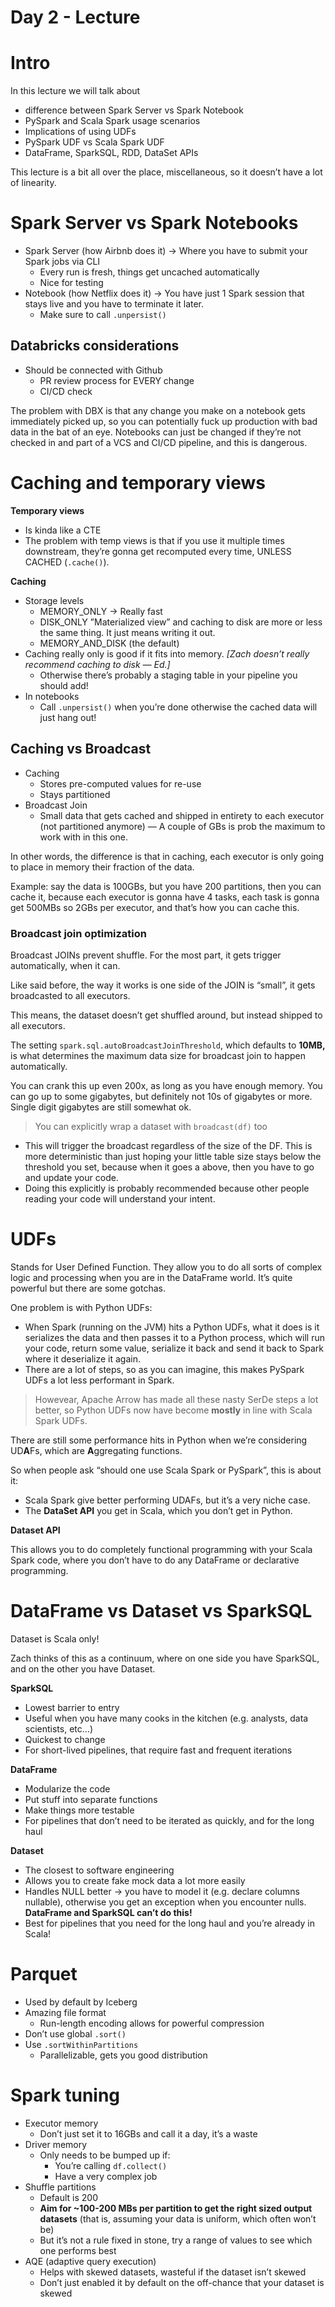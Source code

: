 # Day 2 - Lecture

# Intro

In this lecture we will talk about

- difference between Spark Server vs Spark Notebook
- PySpark and Scala Spark usage scenarios
- Implications of using UDFs
- PySpark UDF vs Scala Spark UDF
- DataFrame, SparkSQL, RDD, DataSet APIs

This lecture is a bit all over the place, miscellaneous, so it doesn’t have a lot of linearity.

# Spark Server vs Spark Notebooks

- Spark Server (how Airbnb does it) → Where you have to submit your Spark jobs via CLI
  - Every run is fresh, things get uncached automatically
  - Nice for testing
- Notebook (how Netflix does it) → You have just 1 Spark session that stays live and you have to terminate it later.
  - Make sure to call `.unpersist()`

## Databricks considerations

- Should be connected with Github
  - PR review process for EVERY change
  - CI/CD check

The problem with DBX is that any change you make on a notebook gets immediately picked up, so you can potentially fuck up production with bad data in the bat of an eye. Notebooks can just be changed if they’re not checked in and part of a VCS and CI/CD pipeline, and this is dangerous.

# Caching and temporary views

**Temporary views**

- Is kinda like a CTE
- The problem with temp views is that if you use it multiple times downstream, they’re gonna get recomputed every time, UNLESS CACHED (`.cache()`).

**Caching**

- Storage levels
  - MEMORY_ONLY → Really fast
  - DISK_ONLY
    ”Materialized view” and caching to disk are more or less the same thing. It just means writing it out.
  - MEMORY_AND_DISK (the default)
- Caching really only is good if it fits into memory. *[Zach doesn’t really recommend caching to disk — Ed.]*
  - Otherwise there’s probably a staging table in your pipeline you should add!
- In notebooks
  - Call `.unpersist()` when you’re done otherwise the cached data will just hang out!

## Caching vs Broadcast

- Caching
  - Stores pre-computed values for re-use
  - Stays partitioned
- Broadcast Join
  - Small data that gets cached and shipped in entirety to each executor (not partitioned anymore) — A couple of GBs is prob the maximum to work with in this one.

In other words, the difference is that in caching, each executor is only going to place in memory their fraction of the data.

Example: say the data is 100GBs, but you have 200 partitions, then you can cache it, because each executor is gonna have 4 tasks, each task is gonna get 500MBs so 2GBs per executor, and that’s how you can cache this.

### Broadcast join optimization

Broadcast JOINs prevent shuffle. For the most part, it gets trigger automatically, when it can.

Like said before, the way it works is one side of the JOIN is “small”, it gets broadcasted to all executors.

This means, the dataset doesn’t get shuffled around, but instead shipped to all executors.

The setting `spark.sql.autoBroadcastJoinThreshold`, which defaults to **10MB,** is what determines the maximum data size for broadcast join to happen automatically.

You can crank this up even 200x, as long as you have enough memory. You can go up to some gigabytes, but definitely not 10s of gigabytes or more. Single digit gigabytes are still somewhat ok.

> You can explicitly wrap a dataset with `broadcast(df)` too
>
- This will trigger the broadcast regardless of the size of the DF. This is more deterministic than just hoping your little table size stays below the threshold you set, because when it goes a above, then you have to go and update your code.
- Doing this explicitly is probably recommended because other people reading your code will understand your intent.

# UDFs

Stands for User Defined Function. They allow you to do all sorts of complex logic and processing when you are in the DataFrame world. It’s quite powerful but there are some gotchas.

One problem is with Python UDFs:

- When Spark (running on the JVM) hits a Python UDFs, what it does is it serializes the data and then passes it to a Python process, which will run your code, return some value, serialize it back and send it back to Spark where it deserialize it again.
- There are a lot of steps, so as you can imagine, this makes PySpark UDFs a lot less performant in Spark.

> Howevear, Apache Arrow has made all these nasty SerDe steps a lot better, so Python UDFs now have become **mostly** in line with Scala Spark UDFs.
>

There are still some performance hits in Python when we’re considering UD**A**Fs, which are **A**ggregating functions.

So when people ask “should one use Scala Spark or PySpark”, this is about it:

- Scala Spark give better performing UDAFs, but it’s a very niche case.
- The **DataSet API** you get in Scala, which you don’t get in Python.

**Dataset API**

This allows you to do completely functional programming with your Scala Spark code, where you don’t have to do any DataFrame or declarative programming.

# DataFrame vs Dataset vs SparkSQL

Dataset is Scala only!

Zach thinks of this as a continuum, where on one side you have SparkSQL, and on the other you have Dataset.

**SparkSQL**

- Lowest barrier to entry
- Useful when you have many cooks in the kitchen (e.g. analysts, data scientists, etc…)
- Quickest to change
- For short-lived pipelines, that require fast and frequent iterations

**DataFrame**

- Modularize the code
- Put stuff into separate functions
- Make things more testable
- For pipelines that don’t need to be iterated as quickly, and for the long haul

**Dataset**

- The closest to software engineering
- Allows you to create fake mock data a lot more easily
- Handles NULL better
→ you have to model it (e.g. declare columns nullable), otherwise you get an exception when you encounter nulls. **DataFrame and SparkSQL can’t do this!**
- Best for pipelines that you need for the long haul and you’re already in Scala!

# Parquet

- Used by default by Iceberg
- Amazing file format
  - Run-length encoding allows for powerful compression
- Don’t use global `.sort()`
- Use `.sortWithinPartitions`
  - Parallelizable, gets you good distribution

# Spark tuning

- Executor memory
  - Don’t just set it to 16GBs and call it a day, it’s a waste
- Driver memory
  - Only needs to be bumped up if:
    - You’re calling `df.collect()`
    - Have a very complex job
- Shuffle partitions
  - Default is 200
  - **Aim for ~100-200 MBs per partition to get the right sized output datasets** (that is, assuming your data is uniform, which often won’t be)
  - But it’s not a rule fixed in stone, try a range of values to see which one performs best
- AQE (adaptive query execution)
  - Helps with skewed datasets, wasteful if the dataset isn’t skewed
  - Don’t just enabled it by default on the off-chance that your dataset is skewed

